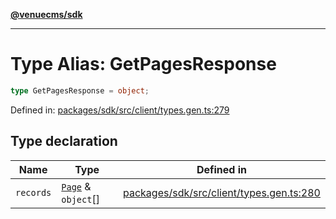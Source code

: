 [**@venuecms/sdk**](../Index.md)

***

# Type Alias: GetPagesResponse

```ts
type GetPagesResponse = object;
```

Defined in: [packages/sdk/src/client/types.gen.ts:279](https://github.com/venuecms/sdk/blob/fbf02bcc9fd4a34da75d81536c54bdc995edf6c4/packages/sdk/src/client/types.gen.ts#L279)

## Type declaration

| Name | Type | Defined in |
| ------ | ------ | ------ |
| <a id="records"></a> `records` | [`Page`](Page.md) & `object`[] | [packages/sdk/src/client/types.gen.ts:280](https://github.com/venuecms/sdk/blob/fbf02bcc9fd4a34da75d81536c54bdc995edf6c4/packages/sdk/src/client/types.gen.ts#L280) |
